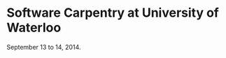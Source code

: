 Software Carpentry at University of Waterloo
============================

September 13 to 14, 2014.

